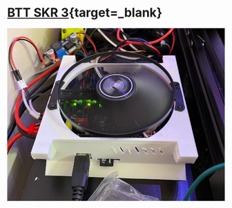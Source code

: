 # [BTT SKR 3](https://www.printables.com/model/389719-btt-skr3-case){target=_blank}
![motherboard case](assets/motherboard.jpg)

